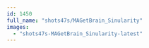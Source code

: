 ```yaml
---
id: 1450
full_name: "shots47s/MAGetBrain_Sinularity"
images: 
  - "shots47s-MAGetBrain_Sinularity-latest"
---
```

